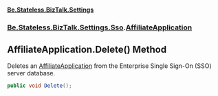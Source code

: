 #### [Be.Stateless.BizTalk.Settings](README.md 'README')
### [Be.Stateless.BizTalk.Settings.Sso](Be.Stateless.BizTalk.Settings.Sso.md 'Be.Stateless.BizTalk.Settings.Sso').[AffiliateApplication](AffiliateApplication.md 'Be.Stateless.BizTalk.Settings.Sso.AffiliateApplication')

## AffiliateApplication.Delete() Method

Deletes an [AffiliateApplication](AffiliateApplication.md 'Be.Stateless.BizTalk.Settings.Sso.AffiliateApplication') from the Enterprise Single Sign-On (SSO) server database.

```csharp
public void Delete();
```